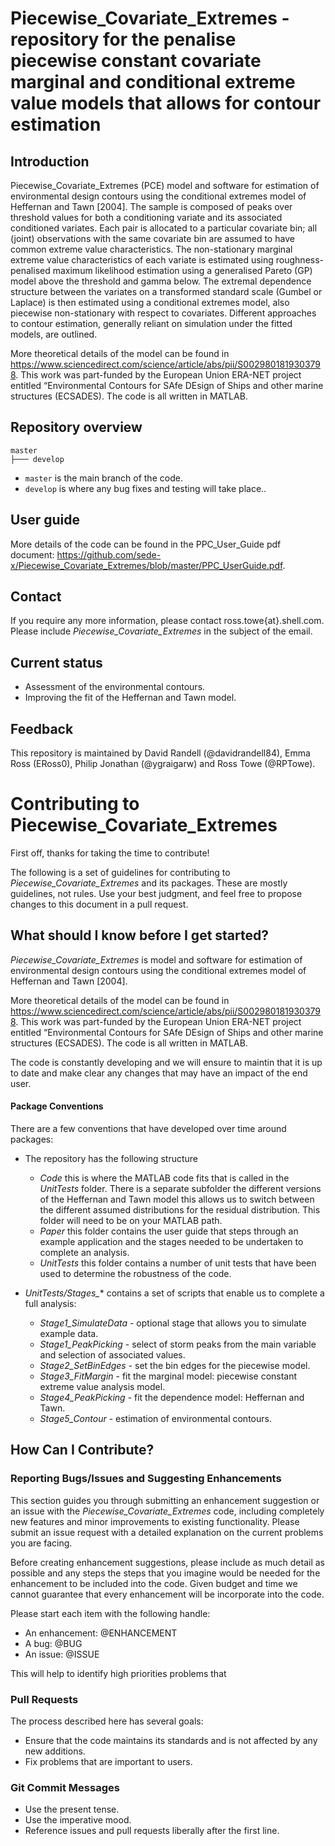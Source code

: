 
# Piecewise_Covariate_Extremes - repository for the penalise piecewise constant covariate marginal and conditional extreme value models that allows for contour estimation

## Introduction

Piecewise_Covariate_Extremes (PCE) model and software for estimation of environmental design contours using the conditional extremes model of Heffernan and Tawn
[2004]. The sample is composed of peaks over threshold values for both a conditioning variate and its associated conditioned variates. Each pair is allocated to a particular covariate bin; all (joint)
observations with the same covariate bin are assumed to have common extreme value characteristics. The non-stationary marginal extreme value characteristics of each variate is estimated using
roughness-penalised maximum likelihood estimation using a generalised Pareto (GP) model above the threshold and gamma below. The extremal dependence structure between the variates on a transformed standard scale (Gumbel or Laplace) is then estimated using a conditional extremes model, also piecewise non-stationary with respect to covariates. Different approaches to contour estimation,
generally reliant on simulation under the fitted models, are outlined.

More theoretical details of the model can be found in https://www.sciencedirect.com/science/article/abs/pii/S0029801819303798. This work was part-funded by the European Union ERA-NET project entitled “Environmental Contours for SAfe DEsign of Ships and other marine structures (ECSADES). The code is all written in MATLAB. 

## Repository overview

```text
master
├─── develop
```

* `master` is the main branch of the code. 
* `develop` is where any bug fixes and testing will take place.. 

## User guide

More details of the code can be found in the PPC_User_Guide pdf document: https://github.com/sede-x/Piecewise_Covariate_Extremes/blob/master/PPC_UserGuide.pdf.

## Contact

If you require any more information, please contact ross.towe{at}.shell.com. Please include *Piecewise_Covariate_Extremes* in the subject of the email. 

## Current status
* Assessment of the environmental contours.
* Improving the fit of the Heffernan and Tawn model.

## Feedback
This repository is maintained by David Randell (@davidrandell84), Emma Ross (ERoss0), Philip Jonathan (@ygraigarw) and Ross Towe (@RPTowe). 


# Contributing to Piecewise_Covariate_Extremes

First off, thanks for taking the time to contribute!

The following is a set of guidelines for contributing to *Piecewise_Covariate_Extremes* and its packages. These are mostly guidelines, not rules. Use your best judgment, and feel free to propose changes to this document in a pull request.

## What should I know before I get started?

*Piecewise_Covariate_Extremes* is model and software for estimation of environmental design contours using the conditional extremes model of Heffernan and Tawn [2004].

More theoretical details of the model can be found in https://www.sciencedirect.com/science/article/abs/pii/S0029801819303798. This work was part-funded by the European Union ERA-NET project entitled “Environmental Contours for SAfe DEsign of Ships and other marine structures (ECSADES). The code is all written in MATLAB.

The code is constantly developing and we will ensure to maintin that it is up to date and make clear any changes that may have an impact of the end user.


#### Package Conventions

There are a few conventions that have developed over time around packages:

* The repository has the following structure
    * *Code* this is where the MATLAB code fits that is called in the *UnitTests* folder. There is a separate subfolder the different versions of the Heffernan and Tawn model this allows us to switch between the different assumed distributions for the residual distribution. This folder will need to be on your MATLAB path. 
    * *Paper* this folder contains the user guide that steps through an example application and the stages needed to be undertaken to complete an analysis.
    * *UnitTests* this folder contains a number of unit tests that have been used to determine the robustness of the code. 

* *UnitTests/Stages_** contains a set of scripts that enable us to complete a full analysis:
    * *Stage1_SimulateData* - optional stage that allows you to simulate example data.
    * *Stage1_PeakPicking* - select of storm peaks from the main variable and selection of associated values.
    * *Stage2_SetBinEdges* - set the bin edges for the piecewise model.
    * *Stage3_FitMargin* - fit the marginal model: piecewise constant extreme value analysis model.
    * *Stage4_PeakPicking* - fit the dependence model: Heffernan and Tawn.
    * *Stage5_Contour* - estimation of environmental contours.

## How Can I Contribute?

### Reporting Bugs/Issues and Suggesting Enhancements

This section guides you through submitting an enhancement suggestion or an issue with the *Piecewise_Covariate_Extremes* code, including completely new features and minor improvements to existing functionality. Please submit an issue request with a detailed explanation on the current problems you are facing.

Before creating enhancement suggestions, please include as much detail as possible and any steps the steps that you imagine would be needed for the enhancement to be included into the code. Given budget and time we cannot guarantee that every enhancement will be incorporate into the code. 

Please start each item with the following handle:
* An enhancement: @ENHANCEMENT 
* A bug: @BUG
* An issue: @ISSUE

This will help to identify high priorities problems that 

### Pull Requests

The process described here has several goals:

- Ensure that the code maintains its standards and is not affected by any new additions. 
- Fix problems that are important to users.

### Git Commit Messages

* Use the present tense. 
* Use the imperative mood. 
* Reference issues and pull requests liberally after the first line.

